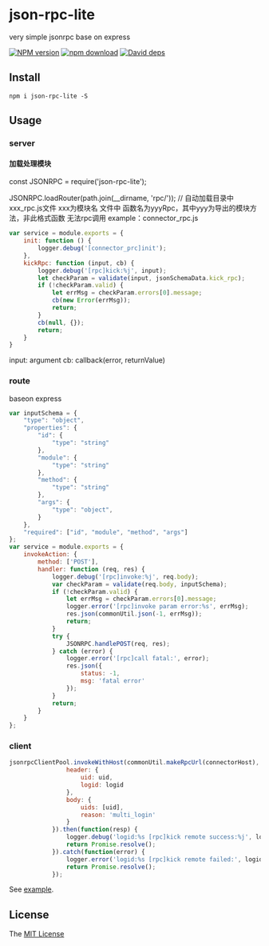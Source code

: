 # json-rpc-lite
very simple jsonrpc base on express

[![NPM version][npm-image]][npm-url]
[![npm download][download-image]][download-url]
[![David deps][david-image]][david-url]

[npm-image]: https://img.shields.io/npm/v/json-rpc-lite.svg
[npm-url]: https://npmjs.com/package/json-rpc-lite
[download-image]: https://img.shields.io/npm/dm/json-rpc-lite.svg
[download-url]: https://npmjs.com/package/json-rpc-lite
[david-image]: https://img.shields.io/david/json-rpc-lite.svg
[david-url]: https://david-dm.org/imcooder/json-rpc-lite

## Install

```
npm i json-rpc-lite -S
```

## Usage


### server
#### 加载处理模块
const JSONRPC = require('json-rpc-lite');

JSONRPC.loadRouter(path.join(__dirname, 'rpc/'));
// 自动加载目录中 xxx_rpc.js文件 xxx为模块名
文件中 函数名为yyyRpc，其中yyy为导出的模块方法，非此格式函数 无法rpc调用
example：connector_rpc.js
```js
var service = module.exports = {
    init: function () {
        logger.debug('[connector_prc]init');
    },
    kickRpc: function (input, cb) {
        logger.debug('[rpc]kick:%j', input);
        let checkParam = validate(input, jsonSchemaData.kick_rpc);
        if (!checkParam.valid) {
            let errMsg = checkParam.errors[0].message;
            cb(new Error(errMsg));
            return;
        }
        cb(null, {});        
        return;
    }
}
```
input: argument
cb: callback(error, returnValue)

### route
baseon express
```js
var inputSchema = {
    "type": "object",
    "properties": {
        "id": {
            "type": "string"
        },
        "module": {
            "type": "string"
        },
        "method": {
            "type": "string"
        },
        "args": {
            "type": "object",
        }
    },
    "required": ["id", "module", "method", "args"]
};
var service = module.exports = {
    invokeAction: {
        method: ['POST'],
        handler: function (req, res) {
            logger.debug('[rpc]invoke:%j', req.body);
            var checkParam = validate(req.body, inputSchema);
            if (!checkParam.valid) {
                let errMsg = checkParam.errors[0].message;
                logger.error('[rpc]invoke param error:%s', errMsg);
                res.json(commonUtil.json(-1, errMsg));
                return;
            }
            try {
                JSONRPC.handlePOST(req, res);
            } catch (error) {
                logger.error('[rpc]call fatal:', error);
                res.json({
                    status: -1,
                    msg: 'fatal error'
                });
            }
            return;
        }
    }
};
```


### client
```js
jsonrpcClientPool.invokeWithHost(commonUtil.makeRpcUrl(connectorHost), 'connector', 'kick', {
                header: {
                    uid: uid,
                    logid: logid
                },
                body: {
                    uids: [uid],
                    reason: 'multi_login'
                }
            }).then(function(resp) {
                logger.debug('logid:%s [rpc]kick remote success:%j', logid, resp);
                return Promise.resolve();
            }).catch(function(error) {
                logger.error('logid:%s [rpc]kick remote failed:', logid, error.stack);
                return Promise.resolve();
            });
```

See [example](example/).

## License

The [MIT License](LICENSE)
